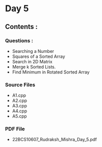 # Day 5

## Contents : 

### Questions : 

- Searching a Number
- Squares of a Sorted Array
- Search in 2D Matrix
- Merge k Sorted Lists.
- Find Minimum in Rotated Sorted Array 

### Source Files

- A1.cpp
- A2.cpp
- A3.cpp
- A4.cpp
- A5.cpp

### PDF File

- 22BCS10607_Rudraksh_Mishra_Day_5.pdf
